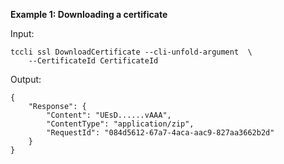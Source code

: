 **Example 1: Downloading a certificate**



Input: 

```
tccli ssl DownloadCertificate --cli-unfold-argument  \
    --CertificateId CertificateId
```

Output: 
```
{
    "Response": {
        "Content": "UEsD......vAAA",
        "ContentType": "application/zip",
        "RequestId": "084d5612-67a7-4aca-aac9-827aa3662b2d"
    }
}
```

